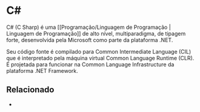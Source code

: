 # C\#
C# (C Sharp) é uma [[Programação/Linguagem de Programação | Linguagem de Programação]] de alto nível, multiparadigma, de tipagem forte, desenvolvida pela Microsoft como parte da plataforma .NET. 

Seu código fonte é compilado para Common Intermediate Language (CIL) que é interpretado pela máquina virtual Common Language Runtime (CLR). É projetada para funcionar na Common Language Infrastructure da plataforma .NET  Framework.

## Relacionado
- 